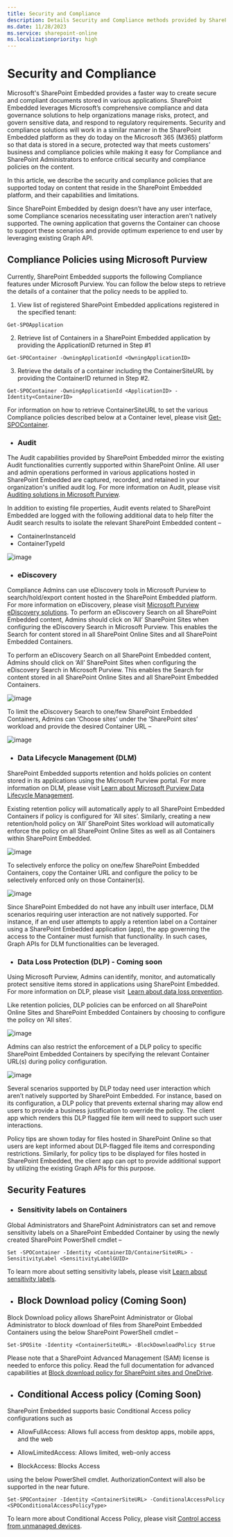 ```yaml
---
title: Security and Compliance
description: Details Security and Compliance methods provided by SharePoint Embedded
ms.date: 11/28/2023
ms.service: sharepoint-online
ms.localizationpriority: high
---
```


# Security and Compliance 

Microsoft's SharePoint Embedded provides a faster way to create secure and compliant documents stored in various applications. SharePoint Embedded leverages Microsoft’s comprehensive compliance and data governance solutions to help organizations manage risks, protect, and govern sensitive data, and respond to regulatory requirements. Security and compliance solutions will work in a similar manner in the SharePoint Embedded platform as they do today on the Microsoft 365 (M365) platform so that data is stored in a secure, protected way that meets customers’ business and compliance policies while making it easy for Compliance and SharePoint Administrators to enforce critical security and compliance policies on the content.  

In this article, we describe the security and compliance policies that are supported today on content that reside in the SharePoint Embedded platform, and their capabilities and limitations.

Since SharePoint Embedded by design doesn’t have any user interface, some Compliance scenarios necessitating user interaction aren't natively supported. The owning application that governs the Container can choose to support these scenarios and provide optimum experience to end user by leveraging existing Graph API.

##  Compliance Policies using Microsoft Purview 

Currently, SharePoint Embedded supports the following Compliance features under Microsoft Purview.  You can follow the below steps to retrieve the details of a container that the policy needs to be applied to.

1. View list of registered SharePoint Embedded applications registered in the specified tenant:  
```
Get-SPOApplication 
```
2. Retrieve list of Containers in a SharePoint Embedded application by providing the ApplicationID returned in Step #1  
```
Get-SPOContainer -OwningApplicationId <OwningApplicationID>
```
3. Retrieve the details of a container including the ContainerSiteURL by providing the ContainerID returned in Step #2.
```
Get-SPOContainer -OwningApplicationId <ApplicationID> -Identity<ContainerID>
```
For information on how to retrieve ContainerSiteURL to set the various Compliance policies described below at a Container level, please visit [Get-SPOContainer](https://learn.microsoft.com/en-us/powershell/module/sharepoint-online/get-spocontainer?view=sharepoint-ps).  
 
 

* ### Audit 

The Audit capabilities provided by SharePoint Embedded mirror the existing Audit functionalities currently supported within SharePoint Online. All user and admin operations performed in various applications hosted in SharePoint Embedded are captured, recorded, and retained in your organization's unified audit log. For more information on Audit, please visit [Auditing solutions in Microsoft Purview](https://learn.microsoft.com/en-us/purview/audit-solutions-overview).

In addition to existing file properties, Audit events related to SharePoint Embedded are logged with the following additional data to help filter the Audit search results to isolate the relevant SharePoint Embedded content – 
 * ContainerInstanceId
 * ContainerTypeId 

    
![image](https://github.com/SharePoint/sp-dev-docs/assets/146786900/50f9e071-8559-4182-be7e-ac849a82f083)



* ### eDiscovery  

Compliance Admins can use eDiscovery tools in Microsoft Purview to search/hold/export content hosted in the SharePoint Embedded platform. For more information on eDiscovery, please visit [Microsoft Purview eDiscovery solutions](https://learn.microsoft.com/en-us/purview/ediscovery).
To perform an eDiscovery Search on all SharePoint Embedded content, Admins should click on ‘All’ SharePoint Sites when configuring the eDiscovery Search in Microsoft Purview. This enables the Search for content stored in all SharePoint Online Sites and all SharePoint Embedded Containers.

To perform an eDiscovery Search on all SharePoint Embedded content, Admins should click on ‘All’ SharePoint Sites when configuring the eDiscovery Search in Microsoft Purview. This enables the Search for content stored in all SharePoint Online Sites and all SharePoint Embedded Containers.

![image](https://github.com/SharePoint/sp-dev-docs/assets/146786900/d23bbbe1-b844-468e-a2d2-f8af99036e58)


To limit the eDiscovery Search to one/few SharePoint Embedded Containers, Admins can ‘Choose sites’ under the ‘SharePoint sites’ workload and provide the desired Container URL –

![image](https://github.com/SharePoint/sp-dev-docs/assets/146786900/04b8a5c1-8ad7-4dac-aee4-fcb21fa3cd1e)

   
* ### Data Lifecycle Management (DLM) 

SharePoint Embedded supports retention and holds policies on content stored in its applications using the Microsoft Purview portal. For more information on DLM, please visit [Learn about Microsoft Purview Data Lifecycle Management](https://learn.microsoft.com/en-us/purview/data-lifecycle-management).

Existing retention policy will automatically apply to all SharePoint Embedded Containers if policy is configured for ‘All sites’. Similarly, creating a new retention/hold policy on ‘All’ SharePoint Sites workload will automatically enforce the policy on all SharePoint Online Sites as well as all Containers within SharePoint Embedded. 

![image](https://github.com/SharePoint/sp-dev-docs/assets/146786900/9e3d36f6-668b-4e44-b765-29cea7787b3d)
    
To selectively enforce the policy on one/few SharePoint Embedded Containers, copy the Container URL and configure the policy to be selectively enforced only on those Container(s).

![image](https://github.com/SharePoint/sp-dev-docs/assets/146786900/73606399-10bb-4697-8b69-bfc0ed17cd36)

Since SharePoint Embedded do not have any inbuilt user interface, DLM scenarios requiring user interaction are not natively supported. For instance, if an end user attempts to apply a retention label on a Container using a SharePoint Embedded application (app), the app governing the access to the Container must furnish that functionality. In such cases, Graph APIs for DLM functionalities can be leveraged.

* ### Data Loss Protection (DLP) - Coming soon

Using Microsoft Purview, Admins can identify, monitor, and automatically protect sensitive items stored in applications using SharePoint Embedded. For more information on DLP, please visit  [Learn about data loss prevention](https://learn.microsoft.com/en-us/purview/dlp-learn-about-dlp).

Like retention policies, DLP policies can be enforced on all SharePoint Online Sites and SharePoint Embedded Containers by choosing to configure the policy on ‘All sites’. 



![image](https://github.com/SharePoint/sp-dev-docs/assets/146786900/a2bf3ed0-48f1-4b2b-9874-b2fb082ff672)



Admins can also restrict the enforcement of a DLP policy to specific SharePoint Embedded Containers by specifying the relevant Container URL(s) during policy configuration. 


![image](https://github.com/SharePoint/sp-dev-docs/assets/146786900/c49b1100-089f-4d21-840d-809de4c63c58)



Several scenarios supported by DLP today need user interaction which aren’t natively supported by SharePoint Embedded. For instance, based on its configuration, a DLP policy that prevents external sharing may allow end users to provide a business justification to override the policy. The client app which renders this DLP flagged file item will need to support such user interactions.

Policy tips are shown today for files hosted in SharePoint Online so that users are kept informed about DLP-flagged file items and corresponding restrictions. Similarly, for policy tips to be displayed for files hosted in SharePoint Embedded, the client app can opt to provide additional support by utilizing the existing Graph APIs for this purpose. 


## Security Features 
* ### Sensitivity labels on Containers 

Global Administrators and SharePoint Administrators can set and remove sensitivity labels on a SharePoint Embedded Container by using the newly created SharePoint PowerShell cmdlet –  

```
Set -SPOContainer -Identity <ContainerID/ContainerSiteURL> -SensitivityLabel <SensitivityLabelGUID> 
```
<!--To learn more about the new Sensitivity Label PowerShell cmdlet and its various configurable optional parameters, please visit [<link to new Sen label cmdlet page – WIP>](learn.microsoft.com)-->

To learn more about setting sensitivity labels, please visit [Learn about sensitivity labels](https://learn.microsoft.com/en-us/purview/sensitivity-labels).

* ## Block Download policy (Coming Soon)

Block Download policy allows SharePoint Administrator or Global Administrator to block download of files from SharePoint Embedded Containers using the below SharePoint PowerShell cmdlet –

```
Set-SPOSite -Identity <ContainerSiteURL> -BlockDownloadPolicy $true 
```
Please note that a SharePoint Advanced Management (SAM) license is needed to enforce this policy. Read the full documentation for advanced capabilities at [Block download policy for SharePoint sites and OneDrive](https://learn.microsoft.com/en-us/sharepoint/block-download-from-sites).

<!--To learn more about the new Block Download PowerShell cmdlet and its various configurable options, please visit [<link to new BDP cmdlet page – WIP>](learn.microsoft.com) -->

* ## Conditional Access policy (Coming Soon)
SharePoint Embedded supports basic Conditional Access policy configurations such as  

 * AllowFullAccess: Allows full access from desktop apps, mobile apps, and the web 

 * AllowLimitedAccess: Allows limited, web-only access 

 * BlockAccess: Blocks Access 

using the below PowerShell cmdlet. AuthorizationContext will also be supported in the near future. 
```
Set-SPOContainer -Identity <ContainerSiteURL> -ConditionalAccessPolicy <SPOConditionalAccessPolicyType> 
```
To learn more about Conditional Access Policy, please visit [Control access from unmanaged devices](https://learn.microsoft.com/en-us/sharepoint/control-access-from-unmanaged-devices). 



